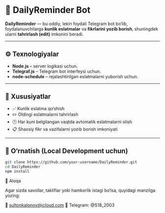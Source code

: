 # 📌 DailyReminder Bot

**DailyReminder** — bu oddiy, lekin foydali Telegram bot bo‘lib, foydalanuvchilarga **kunlik eslatmalar** va **fikrlarini yozib borish**, shuningdek ularni **tahrirlash (edit)** imkonini beradi.

---

## ⚙️ Texnologiyalar

- **Node.js** – server logikasi uchun.
- **Telegraf.js** – Telegram bot interfeysi uchun.
- **node-schedule** – rejalashtirilgan eslatmalarni yuborish uchun.

---

## 🧠 Xususiyatlar

- ✅ Kunlik eslatma qo‘shish
- ✏️ Oldingi eslatmalarni tahrirlash
- 🕒 Har kuni belgilangan vaqtda avtomatik eslatmalarni olish
- 📋 Shaxsiy fikr va vazifalarni yozib borish imkoniyati

---

## 🚀 O‘rnatish (Local Development uchun)

```bash
git clone https://github.com/your-username/DailyReminder.git
cd DailyReminder
npm install
```

📩 Aloqa

Agar sizda savollar, takliflar yoki hamkorlik istagi bo‘lsa, quyidagi manzilga yozing:

📧 sultonkalonov@icloud.com 📱 Telegram: @S18_2003
